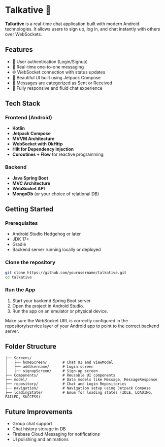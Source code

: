 # Talkative 💬

**Talkative** is a real-time chat application built with modern Android technologies. It allows users to sign up, log in, and chat instantly with others over WebSockets.

## Features

* 🔐 User authentication (Login/Signup)
* 🧑 Real-time one-to-one messaging
* 🌐 WebSocket connection with status updates
* 🎨 Beautiful UI built using Jetpack Compose
* 💬 Messages are categorized as Sent or Received
* 📱 Fully responsive and fluid chat experience

## Tech Stack

### Frontend (Android)

* **Kotlin**
* **Jetpack Compose**
* **MVVM Architecture**
* **WebSocket with OkHttp**
* **Hilt for Dependency Injection**
* **Coroutines + Flow** for reactive programming

### Backend

* **Java Spring Boot**
* **MVC Architecture**
* **WebSocket API**
* **MongoDb** (or your choice of relational DB)

## Getting Started

### Prerequisites

* Android Studio Hedgehog or later
* JDK 17+
* Gradle
* Backend server running locally or deployed

### Clone the repository

```bash
git clone https://github.com/yourusername/talkative.git
cd talkative
```

### Run the App

1. Start your backend Spring Boot server.
2. Open the project in Android Studio.
3. Run the app on an emulator or physical device.

Make sure the WebSocket URL is correctly configured in the repository/service layer of your Android app to point to the correct backend server.

## Folder Structure

```
├── Screens/
│   ├── homeScreen/       # Chat UI and ViewModel
│   ├── addUsername/      # Login screen
│   ├── signupScreen/     # Sign-up screen
├── Components/           # Reusable UI components
├── model/                # Data models like Message, MessageResponse
├── repository/           # Chat and Login Repositories
├── navigation/           # Navigation setup using Jetpack Compose
├── loadingState/         # Enum for loading states (IDLE, LOADING, FAILED, SUCCESS)
```

## Future Improvements

* Group chat support
* Chat history storage in DB
* Firebase Cloud Messaging for notifications
* UI polishing and animations


